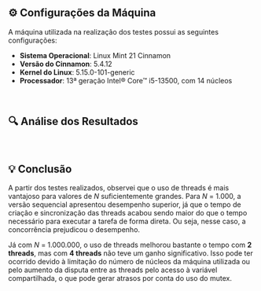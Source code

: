 ## ⚙️ Configurações da Máquina

A máquina utilizada na realização dos testes possui as seguintes configurações:
- **Sistema Operacional**: Linux Mint 21 Cinnamon
- **Versão do Cinnamon**: 5.4.12
- **Kernel do Linux**: 5.15.0-101-generic
- **Processador**: 13ª geração Intel® Core™ i5-13500, com 14 núcleos

<br>

## 🔍 Análise dos Resultados

<br>

## 💡 Conclusão

A partir dos testes realizados, observei que o uso de threads é mais vantajoso para valores de *N* suficientemente grandes. Para *N* = 1.000, a versão sequencial apresentou desempenho superior, já que o tempo de criação e sincronização das threads acabou sendo maior do que o tempo necessário para executar a tarefa de forma direta. Ou seja, nesse caso, a concorrência prejudicou o desempenho.

Já com *N* = 1.000.000, o uso de threads melhorou bastante o tempo com **2 threads**, mas com **4 threads** não teve um ganho significativo. Isso pode ter ocorrido devido à limitação do número de núcleos da máquina utilizada ou pelo aumento da disputa entre as threads pelo acesso à variável compartilhada, o que pode gerar atrasos por conta do uso do mutex.

